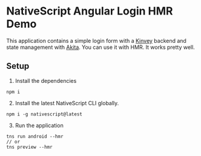 # NativeScript Angular Login HMR Demo

This application contains a simple login form with a [Kinvey](https://devcenter.kinvey.com/nativescript/guides/getting-started) backend and state management with [Akita](https://github.com/datorama/akita). You can use it with HMR. It works pretty well.

## Setup

1. Install the dependencies

```
npm i
```

2. Install the latest NativeScript CLI globally.

```
npm i -g nativescript@latest
```

3. Run the application

```
tns run android --hmr
// or
tns preview --hmr
```

